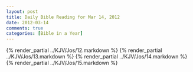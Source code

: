 ```yaml
---
layout: post
title: Daily Bible Reading for Mar 14, 2012
date: 2012-03-14
comments: true
categories: [Bible in a Year]
---
```

{% render_partial ../KJV/Jos/12.markdown %}
{% render_partial ../KJV/Jos/13.markdown %}
{% render_partial ../KJV/Jos/14.markdown %}
{% render_partial ../KJV/Jos/15.markdown %}

